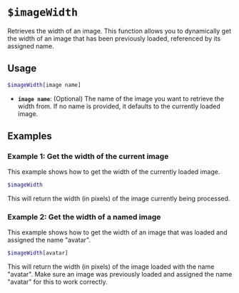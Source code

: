 # `$imageWidth`

Retrieves the width of an image. This function allows you to dynamically get the width of an image that has been previously loaded, referenced by its assigned name.

## Usage

```bash
$imageWidth[image name]
```

*   **`image name`**: (Optional) The name of the image you want to retrieve the width from. If no name is provided, it defaults to the currently loaded image.

## Examples

### Example 1: Get the width of the current image

This example shows how to get the width of the currently loaded image.

```bash
$imageWidth 
```

This will return the width (in pixels) of the image currently being processed.

### Example 2: Get the width of a named image

This example shows how to get the width of an image that was loaded and assigned the name "avatar".

```bash
$imageWidth[avatar]
```

This will return the width (in pixels) of the image loaded with the name "avatar".  Make sure an image was previously loaded and assigned the name "avatar" for this to work correctly.